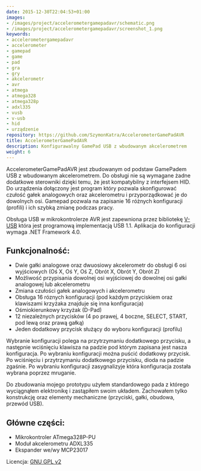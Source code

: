 ```yaml
---
date: 2015-12-30T22:04:53+01:00
images:
- /images/project/accelerometergamepadavr/schematic.png
- /images/project/accelerometergamepadavr/screenshot_1.png
keywords:
- accelerometergamepadavr
- accelerometer
- gamepad
- game
- pad
- gra
- gry
- akcelerometr
- avr
- atmega
- atmega328
- atmega328p
- adxl335
- vusb
- v-usb
- hid
- urządzenie
repository: https://github.com/SzymonKatra/AccelerometerGamePadAVR
title: AccelerometerGamePadAVR
description: Konfigurawalny GamePad USB z wbudowanym akcelerometrem
weight: 6
---
```

AccelerometerGamePadAVR jest zbudowanym od podstaw GamePadem USB z wbudowanym akcelerometrem.
Do obsługi nie są wymagane żadne dodatkowe sterowniki dzięki temu, że jest kompatybilny z interfejsem HID.
Do urządzenia dołączony jest program który pozwala skonfigurować czułość gałek analogowych oraz akcelerometru i przyporządkować je do dowolnych osi.
Gamepad pozwala na zapisanie 16 różnych konfiguracji (profili) i ich szybką zmianę podczas pracy.

Obsługa USB w mikrokontrolerze AVR jest zapewniona przez bibliotekę [V-USB](https://www.obdev.at/products/vusb/index.html) która jest programową implementacją USB 1.1.
Aplikacja do konfiguracji wymaga .NET Framework 4.0.

## Funkcjonalność:

- Dwie gałki analogowe oraz dwuosiowy akcelerometr do obsługi 6 osi wyjściowych (Oś X, Oś Y, Oś Z, Obrót X, Obrót Y, Obrót Z)
- Możliwość przypisania dowolnej osi wyjściowej do dowolnej osi gałki analogowej lub akcelerometru
- Zmiana czułości gałek analogowych i akcelerometru
- Obsługa 16 róznych konfiguracji (pod każdym przyciskiem oraz klawiszami krzyżaka znajduje się inna konfiguracja)
- Ośmiokierunkowy krzyżak (D-Pad)
- 12 niezależnych przycisków (4 po prawej, 4 boczne, SELECT, START, pod lewą oraz prawą gałką)
- Jeden dodatkowy przycisk służący do wyboru konfiguracji (profilu)

Wybranie konfiguracji polega na przytrzymaniu dodatkowego przycisku, a następnie wciśnięciu klawisza na padzie pod którym zapisana jest nasza konfiguracja. Po wybraniu konfiguracji można puścić dodatkowy przycisk.
Po wciśnięciu i przytrzymaniu dodatkowego przycisku, dioda na padzie zgaśnie. Po wybraniu konfiguracji zasygnalizyje która konfiguracja została wybrana poprzez mruganie.

Do zbudowania mojego prototypu użyłem standardowego pada z którego wyciągnąłem elektronikę i zastąpiłem swoim układem.
Zachowałem tylko konstrukcję oraz elementy mechaniczne (przyciski, gałki, obudowa, przewód USB).

## Główne części:

- Mikrokontroler ATmega328P-PU
- Moduł akcelerometru ADXL335
- Ekspander we/wy MCP23017

Licencja: [GNU GPL v2](https://github.com/SzymonKatra/AccelerometerGamePadAVR/blob/master/License.txt)
